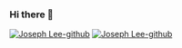 ### Hi there 👋

<!--
**JosephLee03/JosephLee03** is a ✨ _special_ ✨ repository because its `README.md` (this file) appears on your GitHub profile.

Here are some ideas to get you started:

- 🔭 I’m currently working on ...
- 🌱 I’m currently learning ...
- 👯 I’m looking to collaborate on ...
- 🤔 I’m looking for help with ...
- 💬 Ask me about ...
- 📫 How to reach me: ...
- 😄 Pronouns: ...
- ⚡ Fun fact: ...
-->
[![Joseph Lee-github](https://github-readme-stats.vercel.app/api?username=JosephLee03)](https://github.com/anuraghazra/github-readme-stats)
[![Joseph Lee-github](https://github-profile-trophy.vercel.app/?username=JosephLee03)](https://github.com/ryo-ma/github-profile-trophy)
